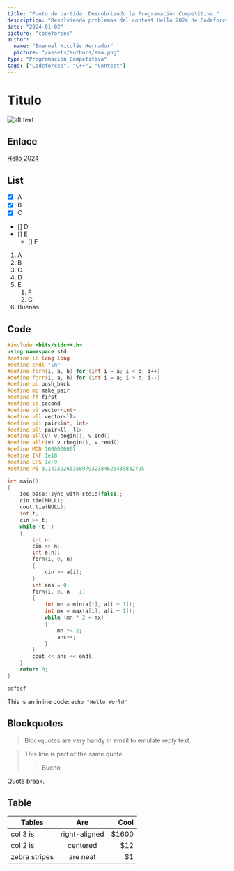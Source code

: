 ```yaml
---
title: "Punto de partida: Descubriendo la Programación Competitiva."
description: "Resolviendo problemas del contest Hello 2024 de Codeforces"
date: "2024-01-02"
picture: "codeforces"
author:
  name: "Emanuel Nicolás Herrador"
  picture: "/assets/authors/ema.png"
type: "Programación Competitiva"
tags: ["Codeforces", "C++", "Contest"]
---
```


# Titulo

![alt text](https://codeforces.org/s/15654/images/codeforces-sponsored-by-ton-ny.png "Logo Title Text 1")

## Enlace

[Hello 2024](https://codeforces.com/contest/1567)

## List

- [x] A
- [x] B
- [x] C
- [] D
- [] E
  - [] F

1. A
2. B
3. C
4. D
5. E
   1. F
   2. G
6. Buenas

## Code

```cpp
#include <bits/stdc++.h>
using namespace std;
#define ll long long
#define endl "\n"
#define forn(i, a, b) for (int i = a; i < b; i++)
#define forr(i, a, b) for (int i = a; i > b; i--)
#define pb push_back
#define mp make_pair
#define ff first
#define ss second
#define vi vector<int>
#define vll vector<ll>
#define pii pair<int, int>
#define pll pair<ll, ll>
#define all(v) v.begin(), v.end()
#define allr(v) v.rbegin(), v.rend()
#define MOD 1000000007
#define INF 1e18
#define EPS 1e-9
#define PI 3.1415926535897932384626433832795

int main()
{
    ios_base::sync_with_stdio(false);
    cin.tie(NULL);
    cout.tie(NULL);
    int t;
    cin >> t;
    while (t--)
    {
        int n;
        cin >> n;
        int a[n];
        forn(i, 0, n)
        {
            cin >> a[i];
        }
        int ans = 0;
        forn(i, 0, n - 1)
        {
            int mn = min(a[i], a[i + 1]);
            int mx = max(a[i], a[i + 1]);
            while (mn * 2 < mx)
            {
                mn *= 2;
                ans++;
            }
        }
        cout << ans << endl;
    }
    return 0;
}
```

`sdfdsf`

This is an inline code: `echo "Hello World"`

## Blockquotes

> Blockquotes are very handy in email to emulate reply text.

> This line is part of the same quote.
>
> > Bueno

Quote break.

## Table

| Tables        |      Are      |   Cool |
| ------------- | :-----------: | -----: |
| col 3 is      | right-aligned | \$1600 |
| col 2 is      |   centered    |   \$12 |
| zebra stripes |   are neat    |    \$1 |
